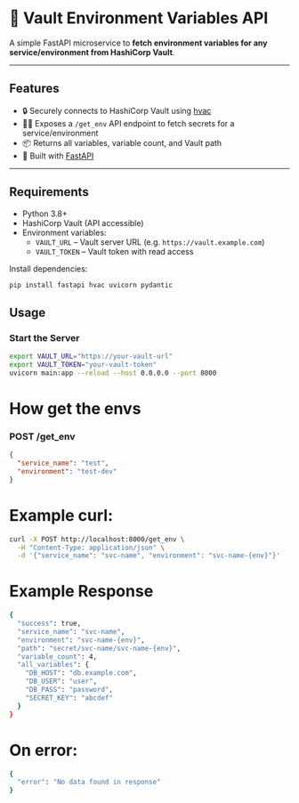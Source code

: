# 🚀 Vault Environment Variables API

A simple FastAPI microservice to **fetch environment variables for any service/environment from HashiCorp Vault**.

---

## Features

- 🔒 Securely connects to HashiCorp Vault using [hvac](https://github.com/hvac/hvac)
- 🧑‍💻 Exposes a `/get_env` API endpoint to fetch secrets for a service/environment
- 📦 Returns all variables, variable count, and Vault path
- 🐍 Built with [FastAPI](https://fastapi.tiangolo.com/)

---

## Requirements

- Python 3.8+
- HashiCorp Vault (API accessible)
- Environment variables:
  - `VAULT_URL` – Vault server URL (e.g. `https://vault.example.com`)
  - `VAULT_TOKEN` – Vault token with read access

Install dependencies:

```bash
pip install fastapi hvac uvicorn pydantic
```

## Usage

### Start the Server

```bash
export VAULT_URL="https://your-vault-url"
export VAULT_TOKEN="your-vault-token"
uvicorn main:app --reload --host 0.0.0.0 --port 8000
```

##

# How get the envs

### POST /get_env

```json
{
  "service_name": "test",
  "environment": "test-dev"
}
```

# Example curl:

```bash
curl -X POST http://localhost:8000/get_env \
  -H "Content-Type: application/json" \
  -d '{"service_name": "svc-name", "environment": "svc-name-{env}"}'
```

# Example Response 

```bash
{
  "success": true,
  "service_name": "svc-name",
  "environment": "svc-name-{env}",
  "path": "secret/svc-name/svc-name-{env}",
  "variable_count": 4,
  "all_variables": {
    "DB_HOST": "db.example.com",
    "DB_USER": "user",
    "DB_PASS": "password",
    "SECRET_KEY": "abcdef"
  }
}
```

# On error:

```bash
{
  "error": "No data found in response"
}
```
